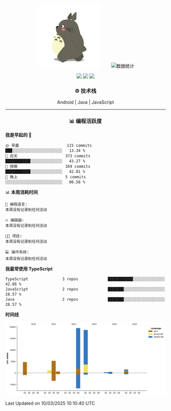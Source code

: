 <div align="center">
 
<img src="longmao.gif" width=200 style="border-radius:10px;margin-right:30px"> ![数据统计](https://github-readme-stats-sigma-five.vercel.app/api?username=ispace-top&show_icons=true&theme=transparent&count_private=true)

[![](https://komarev.com/ghpvc/?username=ispace-top&color=brightgreen&label=%20%20%20👁%20%E6%B5%8F%E8%A7%88%20%20%20%20)](https://github.com/isace-top) 
[![](https://img.shields.io/badge/🌐_博客-www.ispace.top-brightgreen)](https://www.isapce.top) 
[![](https://img.shields.io/badge/_wapedkj@sina.com-blue?logo=gmail)](mailto:wapedkj@sina.com)

### ⚙️  技术栈   

Android  |  Java  |  JavaScript


---
### 📊  编程活跃度  

<div align="left" width="85%">
<!--START_SECTION:waka-->
 
**我是早起的 🐤** 

```text
🌞 早晨                     115 commits         ███░░░░░░░░░░░░░░░░░░░░░░   13.34 % 
🌆 白天                     373 commits         ███████████░░░░░░░░░░░░░░   43.27 % 
🌃 傍晚                     369 commits         ███████████░░░░░░░░░░░░░░   42.81 % 
🌙 晚上                     5 commits           ░░░░░░░░░░░░░░░░░░░░░░░░░   00.58 % 
```


📊 **本周消耗时间** 

```text
💬 编程语言: 
本周没有记录到任何活动

🔥 编辑器: 
本周没有记录到任何活动

🐱‍💻 项目: 
本周没有记录到任何活动

💻 操作系统: 
本周没有记录到任何活动
```

**我最常使用 TypeScript** 

```text
TypeScript               3 repos             ███████████░░░░░░░░░░░░░░   42.86 % 
JavaScript               2 repos             ███████░░░░░░░░░░░░░░░░░░   28.57 % 
Java                     2 repos             ███████░░░░░░░░░░░░░░░░░░   28.57 % 
```



**时间线**

![Lines of Code chart](https://raw.githubusercontent.com/ispace-top/ispace-top/main/assets/bar_graph.png)


 Last Updated on 10/03/2025 10:10:40 UTC
<!--END_SECTION:waka-->

</div>
</div> 
